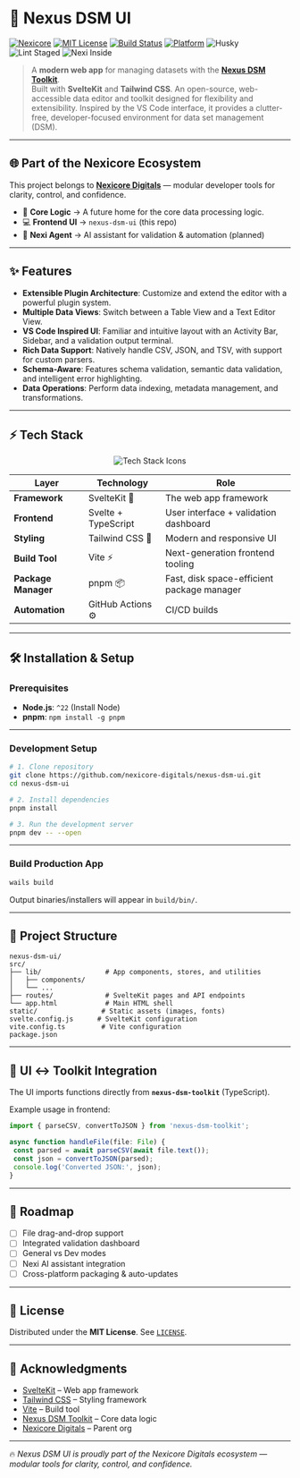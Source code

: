 # 🚀 Nexus DSM UI

[![Nexicore](https://img.shields.io/badge/Org-Nexicore%20Digitals-gold?style=flat&logo=github&logoColor=white)](https://github.com/nexicore-digitals)
[![MIT License](https://img.shields.io/badge/license-MIT-blue.svg)](LICENSE)
[![Build Status](https://img.shields.io/badge/build-passing-brightgreen)](https://github.com/nexicore-digitals/nexus-dsm-ui/actions)
[![Platform](https://img.shields.io/badge/platform-web-lightgrey)](https://github.com/nexicore-digitals/nexus-dsm-ui)
![Husky](https://img.shields.io/badge/commit--hooks-husky-blueviolet)
![Lint Staged](https://img.shields.io/badge/formatting-lint--staged-green)
![Nexi Inside](https://img.shields.io/badge/Nexi-AI-blue)

> A **modern web app** for managing datasets with the [**Nexus DSM Toolkit**](https://github.com/nexicore-digitals/nexus-dsm-toolkit).  
> Built with **SvelteKit** and **Tailwind CSS**.
> An open-source, web-accessible data editor and toolkit designed for flexibility and extensibility. Inspired by the VS Code interface, it provides a clutter-free, developer-focused environment for data set management (DSM).

---

## 🌐 Part of the Nexicore Ecosystem

This project belongs to [**Nexicore Digitals**](https://github.com/nexicore-digitals) — modular developer tools for clarity, control, and confidence.

- 🧩 **Core Logic** → A future home for the core data processing logic.
- 💻 **Frontend UI** → `nexus-dsm-ui` (this repo)
- 🤖 **Nexi Agent** → AI assistant for validation & automation (planned)

---

## ✨ Features

- **Extensible Plugin Architecture**: Customize and extend the editor with a powerful plugin system.
- **Multiple Data Views**: Switch between a Table View and a Text Editor View.
- **VS Code Inspired UI**: Familiar and intuitive layout with an Activity Bar, Sidebar, and a validation output terminal.
- **Rich Data Support**: Natively handle CSV, JSON, and TSV, with support for custom parsers.
- **Schema-Aware**: Features schema validation, semantic data validation, and intelligent error highlighting.
- **Data Operations**: Perform data indexing, metadata management, and transformations.

---

## ⚡ Tech Stack

<p align="center">
  <img alt="Tech Stack Icons" src="https://skillicons.dev/icons?i=svelte,ts,tailwind,vite,pnpm,nodejs,githubactions" />
</p>

| Layer               | Technology          | Role                                       |
| ------------------- | ------------------- | ------------------------------------------ |
| **Framework**       | SvelteKit 🧡        | The web app framework                      |
| **Frontend**        | Svelte + TypeScript | User interface + validation dashboard      |
| **Styling**         | Tailwind CSS 🎨     | Modern and responsive UI                   |
| **Build Tool**      | Vite ⚡             | Next-generation frontend tooling           |
| **Package Manager** | pnpm 📦             | Fast, disk space-efficient package manager |
| **Automation**      | GitHub Actions ⚙️   | CI/CD builds                               |

---

## 🛠️ Installation & Setup

### Prerequisites

- **Node.js**: `^22` (Install Node)
- **pnpm**: `npm install -g pnpm`

---

### Development Setup

```bash
# 1. Clone repository
git clone https://github.com/nexicore-digitals/nexus-dsm-ui.git
cd nexus-dsm-ui

# 2. Install dependencies
pnpm install

# 3. Run the development server
pnpm dev -- --open
```

---

### Build Production App

```bash
wails build
```

Output binaries/installers will appear in `build/bin/`.

---

## 📂 Project Structure

```text
nexus-dsm-ui/
src/
├── lib/                # App components, stores, and utilities
│   ├── components/
│   └── ...
├── routes/             # SvelteKit pages and API endpoints
└── app.html            # Main HTML shell
static/                # Static assets (images, fonts)
svelte.config.js      # SvelteKit configuration
vite.config.ts         # Vite configuration
package.json

```

---

## 🔌 UI ↔ Toolkit Integration

The UI imports functions directly from **`nexus-dsm-toolkit`** (TypeScript).

Example usage in frontend:

```ts
import { parseCSV, convertToJSON } from 'nexus-dsm-toolkit';

async function handleFile(file: File) {
 const parsed = await parseCSV(await file.text());
 const json = convertToJSON(parsed);
 console.log('Converted JSON:', json);
}
```

---

## 📝 Roadmap

- [ ] File drag-and-drop support
- [ ] Integrated validation dashboard
- [ ] General vs Dev modes
- [ ] Nexi AI assistant integration
- [ ] Cross-platform packaging & auto-updates

---

## 📜 License

Distributed under the **MIT License**. See [`LICENSE`](LICENSE).

---

## 🙏 Acknowledgments

- [SvelteKit](https://kit.svelte.dev/) – Web app framework
- [Tailwind CSS](https://tailwindcss.com/) – Styling framework
- [Vite](https://vitejs.dev/) – Build tool
- [Nexus DSM Toolkit](https://github.com/nexicore-digitals/nexus-dsm-toolkit) – Core data logic
- [Nexicore Digitals](https://github.com/nexicore-digitals) – Parent org

---

🔥 _Nexus DSM UI is proudly part of the Nexicore Digitals ecosystem — modular tools for clarity, control, and confidence._
